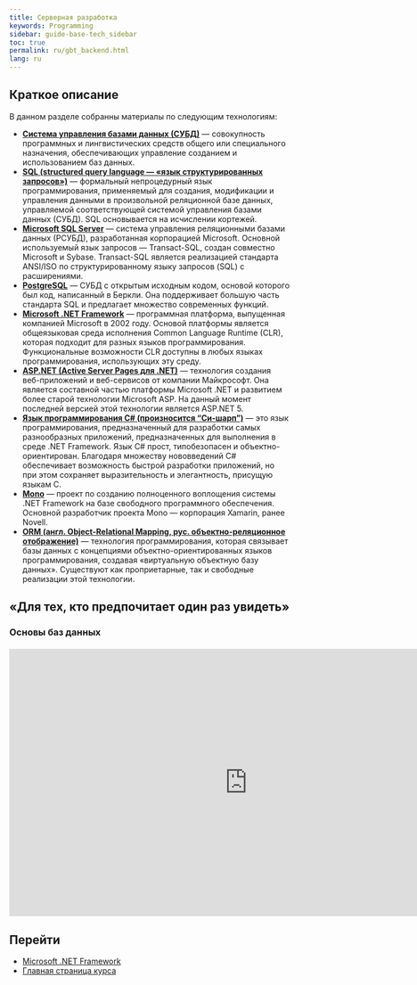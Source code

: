 ```yaml
---
title: Серверная разработка
keywords: Programming
sidebar: guide-base-tech_sidebar
toc: true
permalink: ru/gbt_backend.html
lang: ru
---
```


## Краткое описание


В данном разделе собранны материалы по следующим технологиям:

* [**Система управления базами данных (СУБД)**](gbt_dbms.html) — совокупность программных и лингвистических средств общего или специального назначения, обеспечивающих управление созданием и использованием баз данных.
* [**SQL (structured query language — «язык структурированных запросов»)**](gbt_sql.html) — формальный непроцедурный язык программирования, применяемый для создания, модификации и управления данными в произвольной реляционной базе данных, управляемой соответствующей системой управления базами данных (СУБД). SQL основывается на исчислении кортежей.
* [**Microsoft SQL Server**](gbt_mssql.html) — система управления реляционными базами данных (РСУБД), разработанная корпорацией Microsoft. Основной используемый язык запросов — Transact-SQL, создан совместно Microsoft и Sybase. Transact-SQL является реализацией стандарта ANSI/ISO по структурированному языку запросов (SQL) с расширениями.
* [**PostgreSQL**](gbt_postgresql.html) — СУБД с открытым исходным кодом, основой которого был код, написанный в Беркли. Она поддерживает большую часть стандарта SQL и предлагает множество современных функций.
* [**Microsoft .NET Framework**](gbt_dotnet.html) — программная платформа, выпущенная компанией Microsoft в 2002 году. Основой платформы является общеязыковая среда исполнения Common Language Runtime (CLR), которая подходит для разных языков программирования. Функциональные возможности CLR доступны в любых языках программирования, использующих эту среду.
* [**ASP.NET (Active Server Pages для .NET)**](gbt_aspnet.html) — технология создания веб-приложений и веб-сервисов от компании Майкрософт. Она является составной частью платформы Microsoft .NET и развитием более старой технологии Microsoft ASP. На данный момент последней версией этой технологии является ASP.NET 5.
* [**Язык программирования C# (произносится “Си-шарп”)**](gbt_csharp.html) — это язык программирования, предназначенный для разработки самых разнообразных приложений, предназначенных для выполнения в среде .NET Framework. Язык C# прост, типобезопасен и объектно-ориентирован. Благодаря множеству нововведений C# обеспечивает возможность быстрой разработки приложений, но при этом сохраняет выразительность и элегантность, присущую языкам C.
* [**Mono**](gbt_mono.html) — проект по созданию полноценного воплощения системы .NET Framework на базе свободного программного обеспечения. Основной разработчик проекта Mono — корпорация Xamarin, ранее Novell.
* [**ORM (англ. Object-Relational Mapping, рус. объектно-реляционное отображение)**](gbt_orm.html) — технология программирования, которая связывает базы данных с концепциями объектно-ориентированных языков программирования, создавая «виртуальную объектную базу данных». Существуют как проприетарные, так и свободные реализации этой технологии.

## «Для тех, кто предпочитает один раз увидеть»

### Основы баз данных

<div class="thumb-wrap" style="margin-top: 20px; margin-bottom: 20px">
    <iframe width="854" height="480" src="https://www.youtube.com/embed/pIyxM-LVRig?list=PLlhqsC7hBaSezv_J4znt-NbFq4MCzcYzk" frameborder="0" allowfullscreen></iframe>
</div>

## Перейти

* [Microsoft .NET Framework](gbt_dotnet.html)
* [Главная страница курса](gbt_landing-page.html)
